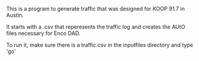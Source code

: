 This is a program to generate traffic that was designed for KOOP 91.7 in Austin.

It starts with a .csv that reperesents the traffic log and creates the AUtO files necessary for Enco DAD.    

To run it, make sure there is a traffic.csv in the inputfiles directory and type 'go'


